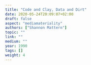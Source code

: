 ```yaml
---
title: "Code and Clay, Data and Dirt"
date: 2020-05-24T20:09:07+02:00
draft: false
aspect: "mediamateriality"
authors: ["Shannon Mattern"]
topic: ""
link: ""
medium: ""
year: 1990
tags: []
weight: 4
---
```

